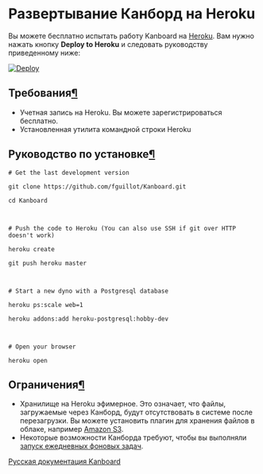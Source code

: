Развертывание Канборд на Heroku
===============================

Вы можете бесплатно испытать работу Kanboard на [Heroku](https://www.heroku.com/). Вам нужно нажать кнопку **Deploy to Heroku** и следовать руководству приведенному ниже:

[![Deploy](https://www.herokucdn.com/deploy/button.png)](https://heroku.com/deploy?template=https://github.com/fguillot/Kanboard)



Требования[¶](#requirements "Ссылка на этот заголовок")
-------------------------------------------------------



-   Учетная запись на Heroku. Вы можете зарегистрироваться бесплатно.
-   Установленная утилита командной строки Heroku



Руководство по установке[¶](#manual-instructions "Ссылка на этот заголовок")
----------------------------------------------------------------------------


    # Get the last development version

    git clone https://github.com/fguillot/Kanboard.git

    cd Kanboard



    # Push the code to Heroku (You can also use SSH if git over HTTP doesn't work)

    heroku create

    git push heroku master



    # Start a new dyno with a Postgresql database

    heroku ps:scale web=1

    heroku addons:add heroku-postgresql:hobby-dev



    # Open your browser

    heroku open



Ограничения[¶](#limitations "Ссылка на этот заголовок")
-------------------------------------------------------

-   Хранилище на Heroku эфимерное. Это означает, что файлы, загружаемые через Канборд, будут отсутствовать в системе после перезагрузки. Вы можете установить плагин для хранения файлов в облаке, например [Amazon S3](https://github.com/Kanboard/plugin-s3).
-   Некоторые возможности Канборда требуют, чтобы вы выполняли [запуск ежедневных фоновых задач](cronjob.markdown).




 



 



[Русская документация Kanboard](http://Kanboard.ru/doc/)

